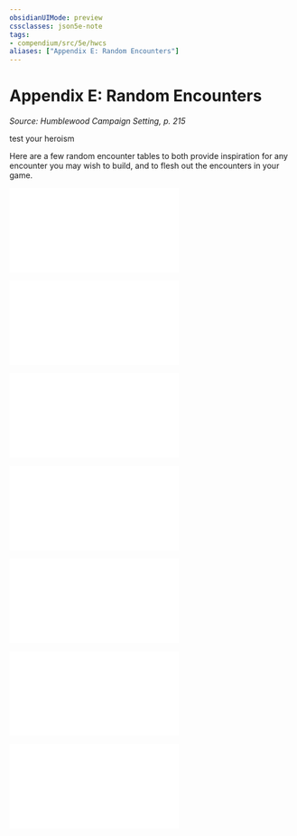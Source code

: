 ```yaml
---
obsidianUIMode: preview
cssclasses: json5e-note
tags:
- compendium/src/5e/hwcs
aliases: ["Appendix E: Random Encounters"]
---
```

# Appendix E: Random Encounters
*Source: Humblewood Campaign Setting, p. 215* 

test your heroism

Here are a few random encounter tables to both provide inspiration for any encounter you may wish to build, and to flesh out the encounters in your game.

![Appendix E: Random Encounters; City Encounters (Levels 2-4)](/3-Mechanics/CLI/tables/appendix-e-random-encounters-city-encounters-levels-2-4-hwcs.md)

![Appendix E: Random Encounters; Cave Encounters (Level 1)](/3-Mechanics/CLI/tables/appendix-e-random-encounters-cave-encounters-level-1-hwcs.md)

![Appendix E: Random Encounters; Coast Encounters (Level 4)](/3-Mechanics/CLI/tables/appendix-e-random-encounters-coast-encounters-level-4-hwcs.md)

![Appendix E: Random Encounters; Forest Encounters (Level 1-2)](/3-Mechanics/CLI/tables/appendix-e-random-encounters-forest-encounters-level-1-2-hwcs.md)

![Appendix E: Random Encounters; Mountain Encounters (Levels 2-3)](/3-Mechanics/CLI/tables/appendix-e-random-encounters-mountain-encounters-levels-2-3-hwcs.md)

![Appendix E: Random Encounters; Scorched Grove Encounters (Level 3)](/3-Mechanics/CLI/tables/appendix-e-random-encounters-scorched-grove-encounters-level-3-hwcs.md)

![Appendix E: Random Encounters; Swamp Encounters (Level 1)](/3-Mechanics/CLI/tables/appendix-e-random-encounters-swamp-encounters-level-1-hwcs.md)